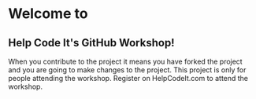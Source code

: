 # Welcome to
## Help Code It's GitHub Workshop!
When you contribute to the project it means you have forked the project and you are going to make changes to the project.
This project is only for people attending the workshop. Register on HelpCodeIt.com to attend the workshop.
